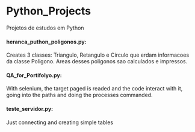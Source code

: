 # Python_Projects
 Projetos de  estudos em Python 


#### heranca_puthon_poligonos.py:

Creates 3 classes: Triangulo, Retangulo e Circulo que erdam informacoes da classe Poligono. Areas desses poligonos sao calculados e impressos.

#### QA_for_Portifolyo.py:

With selenium, the target paged is readed and the code interact with it, going into the paths and doing the processes commanded.

#### teste_servidor.py:

Just connecting and creating simple tables

